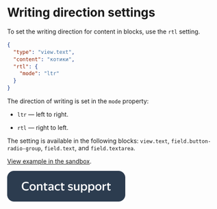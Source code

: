 # Writing direction settings

To set the writing direction for content in blocks, use the `rtl` setting.

```json
{
  "type": "view.text",
  "content": "котики",
  "rtl": {
    "mode": "ltr"
  }
}
```

The direction of writing is set in the `mode` property:

- `ltr` — left to right.

- `rtl` — right to left.


The setting is available in the following blocks: `view.text`, `field.button-radio-group`, `field.text`, and `field.textarea`.

[View example in the sandbox](https://clck.ru/amHA8).

[![image](../_images/buttons/contact-support.svg)](../concepts/support.md)
